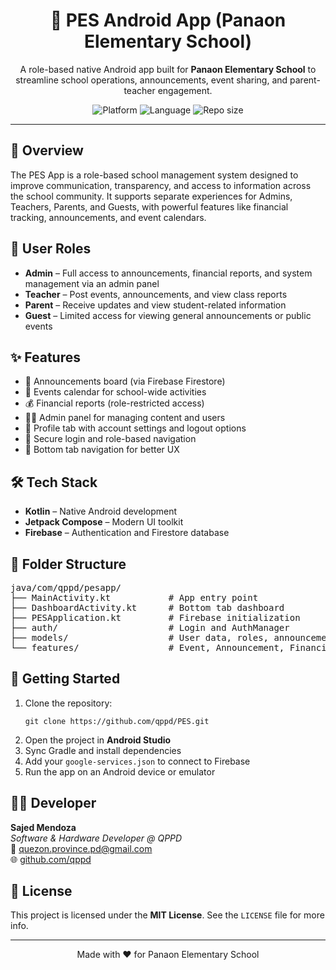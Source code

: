 <h1 align="center">🏫 PES Android App (Panaon Elementary School)</h1>

<p align="center">
  A role-based native Android app built for <strong>Panaon Elementary School</strong> to streamline school operations, announcements, event sharing, and parent-teacher engagement.
</p>

<p align="center">
  <img src="https://img.shields.io/badge/platform-Android-green" alt="Platform">
  <img src="https://img.shields.io/badge/language-Kotlin-purple" alt="Language">
  <img src="https://img.shields.io/github/repo-size/qppd/PES" alt="Repo size">
</p>

<hr>

<h2>📲 Overview</h2>

<p>
  The PES App is a role-based school management system designed to improve communication, transparency, and access to information across the school community. It supports separate experiences for Admins, Teachers, Parents, and Guests, with powerful features like financial tracking, announcements, and event calendars.
</p>

<h2>👥 User Roles</h2>

<ul>
  <li><strong>Admin</strong> – Full access to announcements, financial reports, and system management via an admin panel</li>
  <li><strong>Teacher</strong> – Post events, announcements, and view class reports</li>
  <li><strong>Parent</strong> – Receive updates and view student-related information</li>
  <li><strong>Guest</strong> – Limited access for viewing general announcements or public events</li>
</ul>

<h2>✨ Features</h2>

<ul>
  <li>📢 Announcements board (via Firebase Firestore)</li>
  <li>📅 Events calendar for school-wide activities</li>
  <li>💰 Financial reports (role-restricted access)</li>
  <li>👨‍💼 Admin panel for managing content and users</li>
  <li>👤 Profile tab with account settings and logout options</li>
  <li>🔐 Secure login and role-based navigation</li>
  <li>📱 Bottom tab navigation for better UX</li>
</ul>

<h2>🛠 Tech Stack</h2>

<ul>
  <li><strong>Kotlin</strong> – Native Android development</li>
  <li><strong>Jetpack Compose</strong> – Modern UI toolkit</li>
  <li><strong>Firebase</strong> – Authentication and Firestore database</li>
</ul>

<h2>📂 Folder Structure</h2>

<pre>
java/com/qppd/pesapp/
├── MainActivity.kt           # App entry point
├── DashboardActivity.kt      # Bottom tab dashboard
├── PESApplication.kt         # Firebase initialization
├── auth/                     # Login and AuthManager
├── models/                   # User data, roles, announcement models
└── features/                 # Event, Announcement, Financial modules
</pre>

<h2>🚀 Getting Started</h2>

<ol>
  <li>Clone the repository:
    <pre><code>git clone https://github.com/qppd/PES.git</code></pre>
  </li>
  <li>Open the project in <strong>Android Studio</strong></li>
  <li>Sync Gradle and install dependencies</li>
  <li>Add your <code>google-services.json</code> to connect to Firebase</li>
  <li>Run the app on an Android device or emulator</li>
</ol>

<h2>👨‍💻 Developer</h2>

<p>
  <strong>Sajed Mendoza</strong><br>
  <em>Software & Hardware Developer @ QPPD</em><br>
  📧 <a href="mailto:qppdcontact@gmail.com">quezon.province.pd@gmail.com</a><br>
  🌐 <a href="https://github.com/qppd" target="_blank">github.com/qppd</a>
</p>

<h2>📄 License</h2>

<p>
  This project is licensed under the <strong>MIT License</strong>. See the <code>LICENSE</code> file for more info.
</p>

<hr>

<p align="center">
  Made with ❤️ for Panaon Elementary School
</p>
